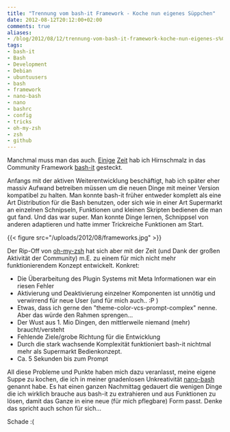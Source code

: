```yaml
---
title: "Trennung vom bash-it Framework - Koche nun eigenes Süppchen"
date: 2012-08-12T20:12:00+02:00
comments: true
aliases:
- /blog/2012/08/12/trennung-vom-bash-it-framework-koche-nun-eigenes-s%C3%BCppchen/
tags:
- bash-it
- Bash
- Development
- Debian
- ubuntuusers
- bash
- framework
- nano-bash
- nano
- bashrc
- config
- tricks
- oh-my-zsh
- zsh
- github
---
```


Manchmal muss man das auch. [Einige](/blog/2010/11/24/bash-it-n0qorg-theme-und-git_info/)
[Zeit](/blog/2010/12/07/github-mitarbeit-an-bash-it/) hab ich
Hirnschmalz in das Community Framework [bash-it](https://github.com/revans/bash-it) gesteckt.

Anfangs mit der aktiven Weiterentwicklung beschäftigt, hab ich später eher
massiv Aufwand betreiben müssen um die neuen Dinge mit meiner Version
kompatibel zu halten.  Man konnte bash-it früher entweder komplett als eine
Art Distribution für die Bash benutzen, oder sich wie in einer Art
Supermarkt an einzelnen Schnipseln, Funktionen und kleinen Skripten
bedienen die man gut fand. Und das war super.  Man konnte Dinge lernen,
Schnippsel von anderen adaptieren und hatte immer Trickreiche Funktionen am
Start.

{{< figure src="/uploads/2012/08/frameworks.jpg" >}}

Der Rip-Off von [oh-my-zsh](https://github.com/robbyrussell/oh-my-zsh) hat sich
aber mit der Zeit (und Dank der großen Aktivität der Community) m.E. zu einem
für mich nicht mehr funktionierendem Konzept entwickelt. Konkret:

* Die Überarbeitung des Plugin Systems mit Meta Informationen war ein
  riesen Fehler
* Aktivierung und Deaktivierung einzelner Komponenten ist unnötig und
  verwirrend für neue User (und für mich auch.. :P )
* Etwas, dass ich gerne den "theme-color-vcs-prompt-complex" nenne. Aber
  das würde den Rahmen sprengen...
* Der Wust aus 1. Mio Dingen, den mittlerweile niemand (mehr)
  braucht/versteht
* Fehlende Ziele/grobe Richtung für die Entwicklung
* Durch die stark wachsende Komplexität funktioniert bash-it nichtmal mehr
  als Supermarkt Bedienkonzept.
* Ca. 5 Sekunden bis zum Prompt

All diese Probleme und Punkte haben mich dazu veranlasst, meine eigene
Suppe zu kochen, die ich in meiner gnadenlosen Unkreativität
[nano-bash](https://github.com/noqqe/nano-bash) genannt habe. Es hat einen
ganzen Nachmittag gedauert die wenigen Dinge die ich wirklich brauche aus
bash-it zu extrahieren und aus Funktionen zu lösen, damit das Ganze in eine
neue (für mich pflegbare) Form passt. Denke das spricht auch schon für
sich...

Schade :(
